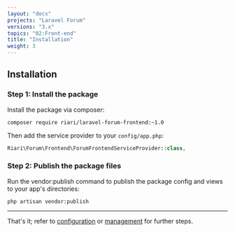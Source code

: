 ```yaml
---
layout: "docs"
projects: "Laravel Forum"
versions: "3.x"
topics: "02:Front-end"
title: "Installation"
weight: 3
---
```


## Installation

### Step 1: Install the package

Install the package via composer:

```
composer require riari/laravel-forum-frontend:~1.0
```

Then add the service provider to your `config/app.php`:

```php
Riari\Forum\Frontend\ForumFrontendServiceProvider::class,
```

### Step 2: Publish the package files

Run the vendor:publish command to publish the package config and views to your app's directories:

`php artisan vendor:publish`

---

That's it; refer to [configuration](/docs/laravel-forum/3.x/front-end/configuration) or [management](/docs/laravel-forum/3.x/front-end/management/) for further steps.
